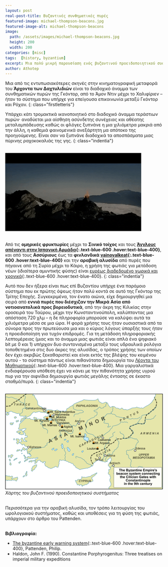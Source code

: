 ```yaml
---
layout: post
real-post-title: Βυζαντινές συνθηματικές πυρές
featured-image: michael-thompson-beacons.jpg
featured-image-alt: michael-thompson-beacons
image:
  path: /assets/images/michael-thompson-beacons.jpg
  height: 200
  width: 200
categories: [misc]
tags:  [history, byzantium]
excerpt: Μια πολύ μικρή παρουσίαση ενός βυζαντινού προειδοποιητικού συστήματος
author: Athotep
---
```


Μια από τις εντυπωσιακότερες σκηνές στην κινηματογραφική μεταφορά του **Άρχοντα των Δαχτυλιδιών** είναι το διαδοχικό άναμμα των συνθηματικών πυρών της Γκόντορ, από το Άμον Ντιν μέχρι το Χαλιφίριεν – ήταν το σύστημα που υπήρχε για επείγουσα επικοινωνία μεταξύ Γκόντορ και Ρόχαν. 
{: class="firstletteris"}

Υπάρχει κάτι τρομακτικά ικανοποιητικό στο διαδοχικό άναμμα τεράστιων πυρών· αναδύεται μια αίσθηση ασύνδετης συνέχειας και αθέατης μεταλαμπάδευσης καθώς οι φλόγες ξυπνάνε η μια χιλιόμετρα μακριά από την άλλη, η καθεμιά φαινομενικά ανεξάρτητη μα απότοκο της προηγούμενης. Είναι σαν να ξυπνάνε διαδοχικά τα αποσπάσματα μιας πύρινης ραχοκοκαλιάς της γης.
{: class="indentia"}  
<br>

![beacon system](/assets/images/beacons.gif)  
<br>

Από τις **ομηρικές φρυκτωρίες** μέχρι το **Σινικό τοίχος** και τους **[Άγγλους απέναντι στην Ισπανική Αρμάδα](https://en.wikipedia.org/wiki/Spanish_Armada){:.text-blue-600 .hover:text-blue-400}**, και από τους **Ασσύριους** έως τα **φινλανδικά [vainovalkeat](https://en.wiktionary.org/wiki/vainovalkea){:.text-blue-600 .hover:text-blue-400}** και την **αραβική αλυσίδα** από πυρές που πήγαινε από τη Συρία μέχρι το Κάιρο, η χρήση της φωτιάς για μετάδοση νέων (ιδιαίτερα αμυντικής φύσης) είναι [ευρέως διαδεδομένο χωρικά και χρονικά](https://en.wikipedia.org/wiki/Beacon#For_defensive_communications_(historical)){:.text-blue-600 .hover:text-blue-400}.
{: class="indentia"}

Αυτό που δεν ήξερα είναι πως επί Βυζαντίου υπήρχε ένα παρόμοιο σύστημα που εκ πρώτης όψεως ήταν πολύ κοντά σε αυτό της Γκόντορ της Τρίτης Εποχής. Συγκεκριμένα, τον ένατο αιώνα, είχε δημιουργηθεί μια σειρά από **εννιά πυρές που διέσχιζαν την Μικρά Ασία από νοτιοανατολικά προς βορειοδυτικά**, από την άκρη της Κιλικίας στην οροσειρά του Ταύρου, μέχρι την Κωνσταντινούπολη, καλύπτοντας μια απόσταση 720 χλμ – η δε πληροφορία μπορούσε να καλύψει αυτά τα χιλιόμετρα μέσα σε μια ώρα. Η φορά χρήσης τους ήταν ουσιαστικά από τα σύνορα προς την πρωτεύουσα μια και ο κύριος λόγους ύπαρξής τους ήταν η προειδοποίηση για τυχόν επιδρομές. Για τη μετάδοση πληροφοριακής λεπτομέρειας (μιας και το άναμμα μιας φωτιάς είναι απλά ένα ψηφιακό bit με 0 και 1) υπήρχαν δυο συντονισμένα μεταξύ τους υδραυλικά ρολόγια τοποθετημένα στις δυο άκρες της αλυσίδας, ο τρόπος χρήσης των οποίων δεν έχει ακριβώς ξεκαθαριστεί και είναι εκτός της βλέψης του κειμένου αυτού - το σύστημα πάντως είναι πιθανότατα δημιουργία του [Λέοντα του Μαθηματικού](https://el.wikipedia.org/wiki/%CE%9B%CE%AD%CF%89%CE%BD_%CE%BF_%CF%86%CE%B9%CE%BB%CF%8C%CF%83%CE%BF%CF%86%CE%BF%CF%82){:.text-blue-600 .hover:text-blue-400}. Μια γαργαλιστικά ενδιαφέρουσα υπόθεση έχει να κάνει με την πιθανότητα χρήσης υγρού πυρ για την αιφνίδια δημιουργία φωτιάς μεγάλης έντασης σε έκαστο σταθμό/πυρά.
{: class="indentia"}  
<br>

![beacon system](/assets/images/beaconsystem.png)
*Χάρτης του βυζαντινού προειδοποιητικού συστήματος*  
<br>

Περισσότερα για την αραβική αλυσίδα, τον τρόπο λειτουργίας του ωρολογιακού συστήματος, καθώς και υποθέσεις για τη φύση της φωτιάς, υπάρχουν στο άρθρο του Pattenden.  
<br>

**Βιβλιογραφία:**

* [Τhe byzantine early warning system](https://www.jstor.org/stable/44170801){:.text-blue-600 .hover:text-blue-400}, Pattenden, Philip.
* Haldon, John F. (1990). Constantine Porphyrogenitus: Three treatises on imperial military expeditions